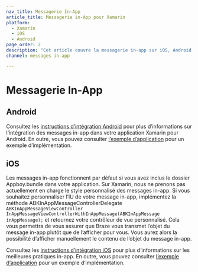 ```yaml
---
nav_title: Messagerie In-App
article_title: Messagerie in-App pour Xamarin
platform: 
  - Xamarin
  - iOS
  - Android
page_order: 2
description: "Cet article couvre la messagerie in-app sur iOS, Android et FireOS pour la plateforme Xamarin."
channel: messages in-app

---
```


# Messagerie In-App

## Android
Consultez les [instructions d’intégration Android][11] pour plus d’informations sur l’intégration des messages in-app dans votre application Xamarin pour Android.  En outre, vous pouvez consulter [l’exemple d’application][12] pour un exemple d’implémentation.

## iOS

Les messages in-app fonctionnent par défaut si vous avez inclus le dossier Appboy.bundle dans votre application.  Sur Xamarin, nous ne prenons pas actuellement en charge le style personnalisé des messages in-app.  Si vous souhaitez personnaliser l’IU de votre message in-app, implémentez la méthode ABKInAppMessageControllerDelegate `ABKInAppMessageViewController InAppMessageViewControllerWithInAppMessage(ABKInAppMessage inAppMessage);` et retournez votre contrôleur de vue personnalisé. Cela vous permettra de vous assurer que Braze vous transmet l’objet du message in-app plutôt que de l’afficher pour vous. Vous aurez alors la possibilité d’afficher manuellement le contenu de l’objet du message in-app.

Consultez les [instructions d’intégration iOS][1] pour plus d’informations sur les meilleures pratiques in-app.  En outre, vous pouvez consulter [l’exemple d’application][2] pour un exemple d’implémentation.

[1]: {{site.baseurl}}/developer_guide/platform_integration_guides/ios/in-app_messaging/#in-app-messaging
[2]: https://github.com/Appboy/appboy-xamarin-bindings/tree/master/appboy-component/samples
[11]: {{site.baseurl}}/developer_guide/platform_integration_guides/android/in-app_messaging/overview/
[12]: https://github.com/Appboy/appboy-xamarin-bindings/tree/master/appboy-component/samples
